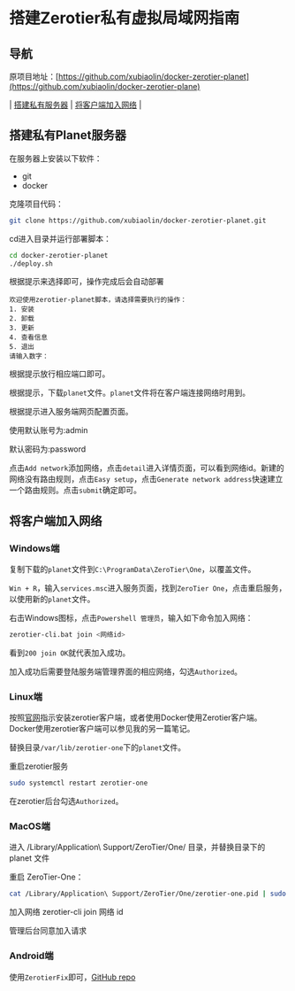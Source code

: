 # 搭建Zerotier私有虚拟局域网指南

## 导航

原项目地址：[https://github.com/xubiaolin/docker-zerotier-planet](https://github.com/xubiaolin/docker-zerotier-plane)


| [搭建私有服务器](#搭建私有Planet服务器) | [将客户端加入网络](#将客户端加入网络) |

## 搭建私有Planet服务器

在服务器上安装以下软件：  
- git
- docker

克隆项目代码：
```bash
git clone https://github.com/xubiaolin/docker-zerotier-planet.git
```

cd进入目录并运行部署脚本：
```bash
cd docker-zerotier-planet
./deploy.sh
```

根据提示来选择即可，操作完成后会自动部署  
```
欢迎使用zerotier-planet脚本，请选择需要执行的操作：
1. 安装
2. 卸载
3. 更新
4. 查看信息
5. 退出
请输入数字：
```

根据提示放行相应端口即可。  

根据提示，下载`planet`文件。`planet`文件将在客户端连接网络时用到。  

根据提示进入服务端网页配置页面。  

使用默认账号为:admin  

默认密码为:password  

点击`Add network`添加网络，点击`detail`进入详情页面，可以看到网络id。新建的网络没有路由规则，点击`Easy setup`，点击`Generate network address`快速建立一个路由规则。点击`submit`确定即可。

## 将客户端加入网络

### Windows端

复制下载的`planet`文件到`C:\ProgramData\ZeroTier\One`，以覆盖文件。  

`Win + R`，输入`services.msc`进入服务页面，找到`ZeroTier One`，点击重启服务，以使用新的`planet`文件。  

右击Windows图标，点击`Powershell 管理员`，输入如下命令加入网络：  
```bash
zerotier-cli.bat join <网络id>
```

看到`200 join OK`就代表加入成功。

加入成功后需要登陆服务端管理界面的相应网络，勾选`Authorized`。

### Linux端

按照[官网](https://www.zerotier.com/download/)指示安装zerotier客户端，或者使用Docker使用Zerotier客户端。Docker使用zerotier客户端可以参见我的另一篇笔记。  

替换目录`/var/lib/zerotier-one`下的`planet`文件。  

重启zerotier服务  
```bash
sudo systemctl restart zerotier-one
```

在zerotier后台勾选`Authorized`。

### MacOS端

进入 /Library/Application\ Support/ZeroTier/One/ 目录，并替换目录下的 planet 文件  

重启 ZeroTier-One：  
```bash
cat /Library/Application\ Support/ZeroTier/One/zerotier-one.pid | sudo xargs kill
```

加入网络 zerotier-cli join 网络 id  

管理后台同意加入请求  

### Android端

使用`ZerotierFix`即可，[GitHub repo](https://github.com/kaaass/ZerotierFix)